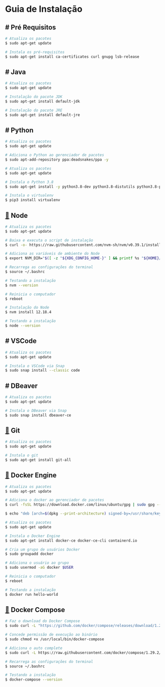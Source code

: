 # Guia de Instalação

## # Pré Requisitos

```bash
# Atualiza os pacotes
$ sudo apt-get update

# Instala os pré-requisitos
$ sudo apt-get install ca-certificates curl gnupg lsb-release
```

## # Java

```bash
# Atualiza os pacotes
$ sudo apt-get update

# Instalação do pacote JDK
$ sudo apt-get install default-jdk

# Instalação do pacote JRE
$ sudo apt-get install default-jre
```

## # Python

```bash
# Atualiza os pacotes
$ sudo apt-get update

# Adiciona o Python ao gerenciador de pacotes
$ sudo apt-add-repository ppa:deadsnakes/ppa -y

# Atualiza os pacotes
$ sudo apt-get update

# Instala o Python 3.8
$ sudo apt-get install -y python3.8-dev python3.8-distutils python3.8-pip

# Instala o virtualenv
$ pip3 install virtualenv
```

## [🔗](https://github.com/nvm-sh/nvm#install--update-script) Node

```bash
# Atualiza os pacotes
$ sudo apt-get update

# Baixa e executa o script de instalação
$ curl -o- https://raw.githubusercontent.com/nvm-sh/nvm/v0.39.1/install.sh | bash

# Adiciona as variáveis de ambiente do Node
$ export NVM_DIR="$([ -z "${XDG_CONFIG_HOME-}" ] && printf %s "${HOME}/.nvm" || printf %s "${XDG_CONFIG_HOME}/nvm")" [ -s "$NVM_DIR/nvm.sh" ] && \. "$NVM_DIR/nvm.sh"

# Recarrega as configurações do terminal
$ source ~/.bashrc

# Testando a instalação
$ nvm --version

# Reinicia o computador
$ reboot

# Instalação do Node
$ nvm install 12.18.4

# Testando a instalação
$ node --version
```

## # VSCode

```bash
# Atualiza os pacotes
$ sudo apt-get update

# Instala o VSCode via Snap
$ sudo snap install --classic code
```

## # DBeaver

```bash
# Atualiza os pacotes
$ sudo apt-get update

# Instala o DBeaver via Snap
$ sudo snap install dbeaver-ce
```

## [🔗](https://www.freecodecamp.org/news/manage-multiple-github-accounts-the-ssh-way-2dadc30ccaca/) Git

```bash
# Atualiza os pacotes
$ sudo apt-get update

# Instala o git
$ sudo apt-get install git-all
```

## [🔗](https://docs.docker.com/engine/install/ubuntu/#install-using-the-repository) Docker Engine

```bash
# Atualiza os pacotes
$ sudo apt-get update

# Adiciona o docker ao gerenciador de pacotes
$ curl -fsSL https://download.docker.com/linux/ubuntu/gpg | sudo gpg --dearmor -o /usr/share/keyrings/docker-archive-keyring.gpg

$ echo "deb [arch=$(dpkg --print-architecture) signed-by=/usr/share/keyrings/docker-archive-keyring.gpg] https://download.docker.com/linux/ubuntu $(lsb_release -cs) stable" | sudo tee /etc/apt/sources.list.d/docker.list > /dev/null

# Atualiza os pacotes
$ sudo apt-get update

# Instala o Docker Engine
$ sudo apt-get install docker-ce docker-ce-cli containerd.io

# Cria um grupo de usuários Docker
$ sudo groupadd docker

# Adiciona o usuário ao grupo
$ sudo usermod -aG docker $USER

# Reinicia o computador
$ reboot

# Testando a instalação
$ docker run hello-world
```

## [🔗](https://docs.docker.com/compose/install/#install-compose) Docker Compose

```bash
# Faz o download do Docker Compose
$ sudo curl -L "https://github.com/docker/compose/releases/download/1.29.2/docker-compose-$(uname -s)-$(uname -m)" -o /usr/local/bin/docker-compose

# Concede permissão de execução ao binário
$ sudo chmod +x /usr/local/bin/docker-compose

# Adiciona o auto complete
$ sudo curl -L https://raw.githubusercontent.com/docker/compose/1.29.2/contrib/completion/bash/docker-compose -o /etc/bash_completion.d/docker-compose

# Recarrega as configurações do terminal
$ source ~/.bashrc

# Testando a instalação
$ docker-compose --version
```

